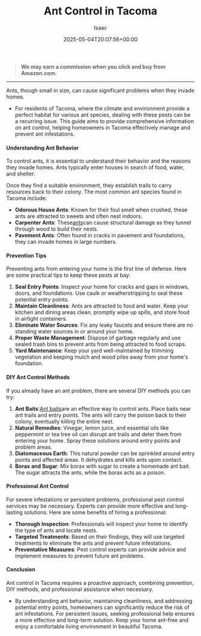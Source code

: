 ﻿---
author: Isaac
layout: post
title: Ant Control in Tacoma
date: '2025-05-04T20:07:56+00:00'
categories:
- Ants
- Guide
tags: []
slug: /ant-control-in-tacoma/
lastmod: 2025-05-07T12:21:23+03:00
---
> **We may earn a commission when you click and buy from Amazon.com.**
>

---
Ants, though small in size, can cause significant problems when they invade homes.
- For residents of Tacoma, where the climate and environment provide a perfect habitat for various ant species, dealing with these pests can be a recurring issue.
This guide aims to provide comprehensive information on ant control, helping homeowners in Tacoma effectively manage and prevent ant infestations.
#### Understanding Ant Behavior
To control ants, it is essential to understand their behavior and the reasons they invade homes. Ants typically enter houses in search of food, water, and shelter.

Once they find a suitable environment, they establish trails to carry resources back to their colony. The most common ant species found in Tacoma include:
- **Odorous House Ants**: Known for their foul smell when crushed, these ants are attracted to sweets and often nest indoors.
- **Carpenter Ants**: These[ants](https://pestpolicy.com/how-to-get-rid-of-carpenter-bees-without-killing-them/)can cause structural damage as they tunnel through wood to build their nests.
- **Pavement Ants**: Often found in cracks in pavement and foundations, they can invade homes in large numbers.
#### Prevention Tips
Preventing ants from entering your home is the first line of defense. Here are some practical tips to keep these pests at bay:
1. **Seal Entry Points**: Inspect your home for cracks and gaps in windows, doors, and foundations. Use caulk or weatherstripping to seal these potential entry points.
2. **Maintain Cleanliness**: Ants are attracted to food and water. Keep your kitchen and dining areas clean, promptly wipe up spills, and store food in airtight containers.
3. **Eliminate Water Sources**: Fix any leaky faucets and ensure there are no standing water sources in or around your home.
4. **Proper Waste Management**: Dispose of garbage regularly and use sealed trash bins to prevent ants from being attracted to food scraps.
5. **Yard Maintenance**: Keep your yard well-maintained by trimming vegetation and keeping mulch and wood piles away from your home's foundation.
#### DIY Ant Control Methods
If you already have an ant problem, there are several DIY methods you can try:
1. **Ant Baits**:[Ant baits](https://pestpolicy.com/best-fire-ant-killer-for-lawns/)are an effective way to control ants. Place baits near ant trails and entry points. The ants will carry the poison back to their colony, eventually killing the entire nest.
2. **Natural Remedies**: Vinegar, lemon juice, and essential oils like peppermint or tea tree oil can disrupt ant trails and deter them from entering your home. Spray these solutions around entry points and problem areas.
3. **Diatomaceous Earth**: This natural powder can be sprinkled around entry points and affected areas. It dehydrates and kills ants upon contact.
4. **Borax and Sugar**: Mix borax with sugar to create a homemade ant bait. The sugar attracts the ants, while the borax acts as a poison.
#### Professional Ant Control
For severe infestations or persistent problems, professional pest control services may be necessary. Experts can provide more effective and long-lasting solutions. Here are some benefits of hiring a professional:
- **Thorough Inspection**: Professionals will inspect your home to identify the type of ants and locate nests.
- **Targeted Treatments**: Based on their findings, they will use targeted treatments to eliminate the ants and prevent future infestations.
- **Preventative Measures**: Pest control experts can provide advice and implement measures to prevent future ant problems.
#### Conclusion
Ant control in Tacoma requires a proactive approach, combining prevention, DIY methods, and professional assistance when necessary.
- By understanding ant behavior, maintaining cleanliness, and addressing potential entry points, homeowners can significantly reduce the risk of ant infestations.
For persistent issues, seeking professional help ensures a more effective and long-term solution. Keep your home ant-free and enjoy a comfortable living environment in beautiful Tacoma.